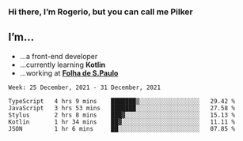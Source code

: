 ### Hi there, I’m Rogerio, but you can call me Pilker

## I’m…
- …a front-end developer
- …currently learning **Kotlin**
- …working at [**Folha de S.Paulo**](https://www.folha.com.br/)

<!--START_SECTION:waka-->
```text
Week: 25 December, 2021 - 31 December, 2021

TypeScript   4 hrs 9 mins    ███████▒░░░░░░░░░░░░░░░░░   29.42 % 
JavaScript   3 hrs 53 mins   ███████░░░░░░░░░░░░░░░░░░   27.58 % 
Stylus       2 hrs 8 mins    ███▓░░░░░░░░░░░░░░░░░░░░░   15.13 % 
Kotlin       1 hr 34 mins    ██▓░░░░░░░░░░░░░░░░░░░░░░   11.11 % 
JSON         1 hr 6 mins     ██░░░░░░░░░░░░░░░░░░░░░░░   07.85 % 
```
<!--END_SECTION:waka-->

